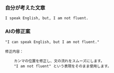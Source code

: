 ### 自分が考えた文章

```
I speak English, but, I am not fluent.
```

### AIの修正案

```
"I can speak English, but I am not fluent."

修正内容：

    カンマの位置を修正し、文の流れをスムーズにします。
    "I am not fluent" という表現をそのまま使用します。
```

